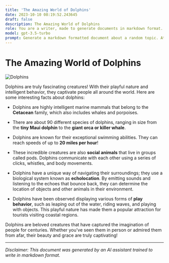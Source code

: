 ```yaml
---
title: 'The Amazing World of Dolphins'
date: 2023-10-10 08:19:52.243645
draft: false
description: The Amazing World of Dolphins
role: You are a writer, made to generate documents in markdown format. It is very important that all of the documents you generate are in valid markdown format.
model: gpt-3.5-turbo
prompt: Generate a markdown formatted document about a random topic. At the bottom, include a disclaimer explaining that the document was generated by you. The first line of the document should be the title. Make sure that the entire document is in proper markdown format, using a mix of various tags to make the document visually appealing.
---
```


# The Amazing World of Dolphins

![Dolphins](https://cdn.pixabay.com/photo/2018/04/10/19/32/dolphin-3302353_960_720.jpg)

Dolphins are truly fascinating creatures! With their playful nature and intelligent behavior, they captivate people all around the world. Here are some interesting facts about dolphins:

- Dolphins are highly intelligent marine mammals that belong to the **Cetacean** family, which also includes whales and porpoises.

- There are about 90 different species of dolphins, ranging in size from the **tiny Maui dolphin** to the **giant orca or killer whale**.

- Dolphins are known for their exceptional swimming abilities. They can reach speeds of up to **20 miles per hour**!

- These incredible creatures are also **social animals** that live in groups called pods. Dolphins communicate with each other using a series of clicks, whistles, and body movements.

- Dolphins have a unique way of navigating their surroundings; they use a biological system known as **echolocation**. By emitting sounds and listening to the echoes that bounce back, they can determine the location of objects and other animals in their environment.

- Dolphins have been observed displaying various forms of **play behavior**, such as leaping out of the water, riding waves, and playing with objects. This playful nature has made them a popular attraction for tourists visiting coastal regions.

Dolphins are beloved creatures that have captured the imagination of people for centuries. Whether you've seen them in person or admired them from afar, their beauty and grace are truly captivating!

---

*Disclaimer: This document was generated by an AI assistant trained to write in markdown format.*